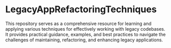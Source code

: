 # LegacyAppRefactoringTechniques
This repository serves as a comprehensive resource for learning and applying various techniques for effectively working with legacy codebases. It provides practical guidance, examples, and best practices to navigate the challenges of maintaining, refactoring, and enhancing legacy applications.
